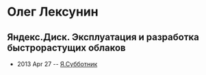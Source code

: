 # Олег Лексунин

## Яндекс.Диск. Эксплуатация и разработка быстрорастущих облаков
- 2013 Apr 27 -- [Я.Субботник](https://events.yandex.ru/lib/talks/835/)    
